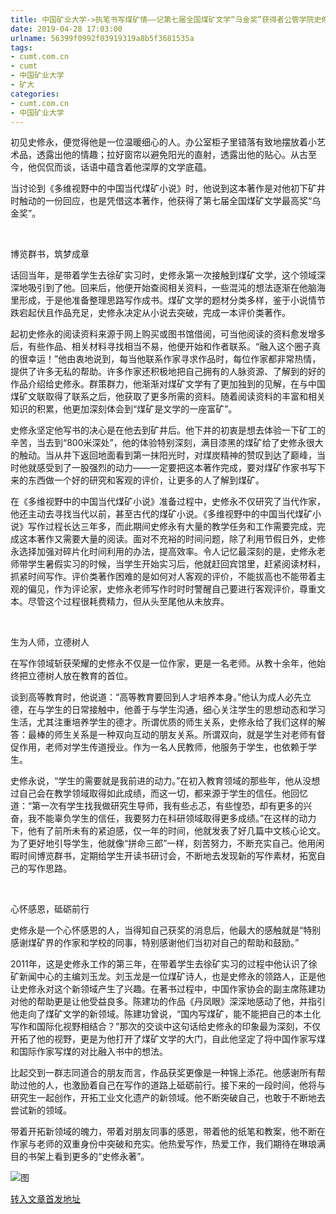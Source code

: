 ```yaml
---
title: 中国矿业大学->执笔书写煤矿情——记第七届全国煤矿文学“乌金奖”获得者公管学院史修永 | cumt.com.cn
date: 2019-04-28 17:03:00
urlname: 56399f0992f03919319a8b5f3681535a
tags: 
- cumt.com.cn
- cumt
- 中国矿业大学
- 矿大
categories:
- cumt.com.cn
- 中国矿业大学
---
```


初见史修永，便觉得他是一位温暖细心的人。办公室柜子里错落有致地摆放着小艺术品，透露出他的情趣；拉好窗帘以避免阳光的直射，透露出他的贴心。从古至今，他侃侃而谈，话语中蕴含着他深厚的文学底蕴。

当讨论到《多维视野中的中国当代煤矿小说》时，他说到这本著作是对他初下矿井时触动的一份回应，也是凭借这本著作，他获得了第七届全国煤矿文学最高奖“乌金奖”。

  

博览群书，筑梦成章

话回当年，是带着学生去徐矿实习时，史修永第一次接触到煤矿文学，这个领域深深地吸引到了他。回来后，他便开始查阅相关资料，一些混沌的想法逐渐在他脑海里形成，于是他准备整理思路写作成书。煤矿文学的题材分类多样，鉴于小说情节跌宕起伏且作品充足，史修永决定从小说去突破，完成一本评价类著作。

起初史修永的阅读资料来源于网上购买或图书馆借阅，可当他阅读的资料愈发增多后，有些作品、相关材料寻找相当不易，他便开始和作者联系。“融入这个圈子真的很幸运！”他由衷地说到，每当他联系作家寻求作品时，每位作家都非常热情，提供了许多无私的帮助。许多作家还积极地把自己拥有的人脉资源、了解到的好的作品介绍给史修永。群策群力，他渐渐对煤矿文学有了更加独到的见解，在与中国煤矿文联取得了联系之后，他获取了更多所需的资料。随着阅读资料的丰富和相关知识的积累，他更加深刻体会到“煤矿是文学的一座富矿”。

史修永坚定他写书的决心是在他去到矿井后。他下井的初衷是想去体验一下矿工的辛苦，当去到“800米深处”，他的体验特别深刻，满目漆黑的煤矿给了史修永很大的触动。当从井下返回地面看到第一抹阳光时，对煤炭精神的赞叹到达了巅峰，当时他就感受到了一股强烈的动力——一定要把这本著作完成，要对煤矿作家书写下来的东西做一个好的研究和客观的评价，让更多的人了解到煤矿。

在《多维视野中的中国当代煤矿小说》准备过程中，史修永不仅研究了当代作家，他还主动去寻找当代以前，甚至古代的煤矿小说。《多维视野中的中国当代煤矿小说》写作过程长达三年多，而此期间史修永有大量的教学任务和工作需要完成，完成这本著作又需要大量的阅读。面对不充裕的时间问题，除了利用节假日外，史修永选择加强对碎片化时间利用的办法，提高效率。令人记忆最深刻的是，史修永老师带学生暑假实习的时候，当学生开始实习后，他就赶回宾馆里，赶紧阅读材料，抓紧时间写作。评价类著作困难的是如何对人客观的评价，不能拔高也不能带着主观的偏见，作为评论家，史修永老师写作时时时警醒自己要进行客观评价，尊重文本。尽管这个过程很耗费精力，但从头至尾他从未放弃。

  

生为人师，立德树人

在写作领域斩获荣耀的史修永不仅是一位作家，更是一名老师。从教十余年，他始终把立德树人放在教育的首位。

谈到高等教育时，他说道：“高等教育要回到人才培养本身。”他认为成人必先立德，在与学生的日常接触中，他善于与学生沟通，细心关注学生的思想动态和学习生活，尤其注重培养学生的德才。所谓优质的师生关系，史修永给了我们这样的解答：最棒的师生关系是一种双向互动的朋友关系。所谓双向，就是学生对老师有督促作用，老师对学生传道授业。作为一名人民教师，他服务于学生，也依赖于学生。

史修永说，“学生的需要就是我前进的动力。”在初入教育领域的那些年，他从没想过自己会在教学领域取得如此成绩，而这一切，都来源于学生的信任。他回忆道：“第一次有学生找我做研究生导师，我有些忐忑，有些惶恐，却有更多的兴奋，我不能辜负学生的信任，我要努力在科研领域取得更多成绩。”在这样的动力下，他有了前所未有的紧迫感，仅一年的时间，他就发表了好几篇中文核心论文。为了更好地引导学生，他就像“拼命三郎”一样，刻苦努力，不断充实自己。他用闲暇时间博览群书，定期给学生开读书研讨会，不断地去发现新的写作素材，拓宽自己的写作思路。

  

心怀感恩，砥砺前行

史修永是一个心怀感恩的人，当得知自己获奖的消息后，他最大的感触就是“特别感谢煤矿界的作家和学校的同事，特别感谢他们当初对自己的帮助和鼓励。”

2011年，这是史修永工作的第三年，在带着学生去徐矿实习的过程中他认识了徐矿新闻中心的主编刘玉龙。刘玉龙是一位煤矿诗人，也是史修永的领路人，正是他让史修永对这个新领域产生了兴趣。在著书过程中，中国作家协会的副主席陈建功对他的帮助更是让他受益良多。陈建功的作品《丹凤眼》深深地感动了他，并指引他走向了煤矿文学的新领域。陈建功曾说，“国内写煤矿，能不能把自己的本土化写作和国际化视野相结合？”那次的交谈中这句话给史修永的印象最为深刻，不仅开拓了他的视野，更是为他打开了煤矿文学的大门，自此他坚定了将中国作家写煤和国际作家写煤的对比融入书中的想法。

比起交到一群志同道合的朋友而言，作品获奖更像是一种锦上添花。他感谢所有帮助过他的人，也激励着自己在写作的道路上砥砺前行。接下来的一段时间，他将与研究生一起创作，开拓工业文化遗产的新领域。他不断突破自己，也敢于不断地去尝试新的领域。

带着开拓新领域的魄力，带着对朋友同事的感恩，带着他的纸笔和教案，他不断在作家与老师的双重身份中突破和充实。他热爱写作，热爱工作，我们期待在琳琅满目的书架上看到更多的“史修永著”。

![图](http://xwzx.cumt.edu.cn/_upload/article/images/cd/7f/9a56a11f4059a055c72fa1d366f8/9fcf3a0e-9652-4e12-88bc-681230b6b794.jpg)

[转入文章首发地址](http://xwzx.cumt.edu.cn/cd/4b/c521a511307/page.htm)